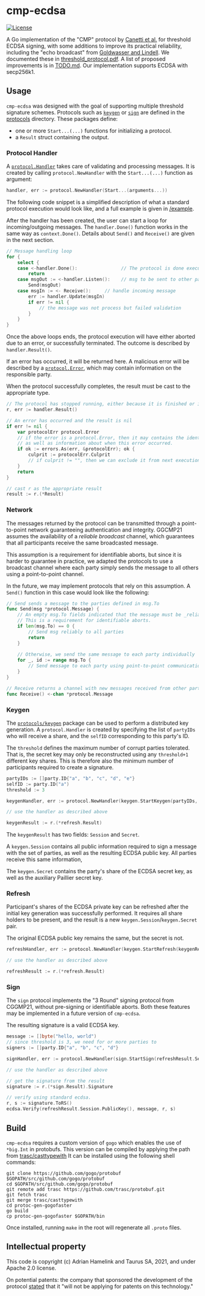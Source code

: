 # cmp-ecdsa

[![License](https://img.shields.io/badge/License-Apache%202.0-blue.svg)](https://opensource.org/licenses/Apache-2.0)

A Go implementation of the "CMP" protocol by [Canetti et al.](https://eprint.iacr.org/2021/060) for threshold ECDSA signing, with some additions to improve its practical reliability, including the "echo broadcast" from [Goldwasser and Lindell](https://doi.org/10.1007/s00145-005-0319-z).  We documented these in [threshold_protocol.pdf](threshold_protocol.pdf). A list of proposed improvements is in [TODO.md](TODO.md).  Our implementation supports ECDSA with secp256k1.

## Usage

`cmp-ecdsa` was designed with the goal of supporting multiple threshold signature schemes.
Protocols such as [`keygen`](protocols/keygen) or [`sign`](protocols/cmp/sign) are defined in the [protocols](/protocols) directory.
These packages define:
- one or more `Start...(...)` functions for initializing a protocol.
- a `Result` struct containing the output.


### Protocol Handler
A [`protocol.Handler`](pkg/protocol/handler.go) takes care of validating and processing messages.
It is created by calling `protocol.NewHandler` with the `Start...(...)` function as argument:

```go
handler, err := protocol.NewHandler(Start...(arguments...))
```

The following code snippet is a simplified description of what a standard protocol execution would look like,
and a full example is given in [/example](/example).

After the handler has been created, the user can start a loop for incoming/outgoing messages. 
The `handler.Done()` function works in the same way as `context.Done()`.
Details about `Send()` and `Receive()` are given in the next section.

```go
// Message handling loop
for {
    select {
    case <-handler.Done():                // The protocol is done executing
        return
    case msgOut := <-handler.Listen():    // msg to be sent to other parties
        Send(msgOut)
    case msgIn := <- Receive():     // handle incoming message
        err := handler.Update(msgIn)
        if err != nil {
            // the message was not process but failed validation
        }
    }
}
```

Once the above loops ends, the protocol execution will have either aborted due to an error, or successfully terminated.
The outcome is described by `handler.Result()`. 

If an error has occurred, it will be returned here.
A malicious error will be described by a [`protocol.Error`](pkg/protocol/error.go), which may contain information on the responsible party.

When the protocol successfully completes, the result must be cast to the appropriate type.
```go
// The protocol has stopped running, either because it is finished or it failed due to an error.
r, err := handler.Result()

// An error has occurred and the result is nil
if err != nil {
    var protocolErr protocol.Error
    // if the error is a protocol.Error, then it may contains the identity of the misbehaving party,
    // as well as information about when this error occurred.
    if ok := errors.As(err, &protocolErr); ok {
        culprit := protocolErr.Culprit
        // if culprit != "", then we can exclude it from next executions. }
    }
    return
}

// cast r as the appropriate result
result := r.(*Result)
```

### Network

The messages returned by the protocol can be transmitted through a point-to-point network guaranteeing authentication and integrity.
GGCMP21 assumes the availability of a _reliable broadcast_ channel, which guarantees that all participants receive the same broadcasted message.

This assumption is a requirement for identifiable aborts, but since it is harder to guarantee in practice,
we adapted the protocols to use a broadcast channel where each party simply sends the message to all others using a point-to-point channel.

In the future, we may implement protocols that rely on this assumption.
A `Send()` function in this case would look like the following: 
```go
// Send sends a message to the parties defined in msg.To
func Send(msg *protocol.Message) {
    // An empty msg.To fields indicated that the message must be _reliably_ broadcast to all parties. 
    // This is a requirement for identifiable aborts.
    if len(msg.To) == 0 {
        // Send msg reliably to all parties
        return
    }  
    
    // Otherwise, we send the same message to each party individually
    for _, id := range msg.To {
        // Send message to each party using point-to-point communication	
    }
}

// Receive returns a channel with new messages received from other participants
func Receive() <-chan *protocol.Message
```

### Keygen

The [`protocols/keygen`](protocols/keygen) package can be used to perform a distributed key generation. 
A `protocol.Handler` is created by specifying the list of `partyIDs` who will receive a share,
and the `selfID` corresponding to this party's ID.

The `threshold` defines the maximum number of corrupt parties tolerated. 
That is, the secret key may only be reconstructed using any `threshold+1` different key shares.
This is therefore also the minimum number of participants required to create a signature.

```go
partyIDs := []party.ID{"a", "b", "c", "d", "e"}
selfID := party.ID("a")
threshold := 3

keygenHandler, err := protocol.NewHandler(keygen.StartKeygen(partyIDs, threshold, selfID))

// use the handler as described above

keygenResult := r.(*refresh.Result)
```

The `keygenResult` has two fields: `Session` and `Secret`.

A `keygen.Session` contains all public information required to sign a message with the set of parties, as well as the resulting ECDSA public key.
All parties receive this same information, 

The `keygen.Secret` contains the party's share of the ECDSA secret key, as well as the auxiliary Paillier secret key.

### Refresh

Participant's shares of the ECDSA private key can be refreshed after the initial key generation was successfully performed.
It requires all share holders to be present, and the result is a new `keygen.Session`/`keygen.Secret` pair.

The original ECDSA public key remains the same, but the secret is not.

```go
refreshHandler, err := protocol.NewHandler(keygen.StartRefresh(keygenResult.Session, keygenResult.Secret))

// use the handler as described above

refreshResult := r.(*refresh.Result)

```
### Sign

The `sign` protocol implements the "3 Round" signing protocol from CGGMP21, without pre-signing or identifiable aborts.
Both these features may be implemented in a future version of `cmp-ecdsa`.

The resulting signature is a valid ECDSA key.

```go
message := []byte("hello, world")
// since threshold is 3, we need for or more parties to 
signers := []party.ID{"a", "b", "c", "d"}

signHandler, err := protocol.NewHandler(sign.StartSign(refreshResult.Session, refreshResult.Secret, signers, message))

// use the handler as described above

// get the signature from the result
signature := r.(*sign.Result).Signature

// verify using standard ecdsa.
r, s := signature.ToRS()
ecdsa.Verify(refreshResult.Session.PublicKey(), message, r, s)
```


## Build

`cmp-ecdsa` requires a custom version of `gogo` which enables the use of `*big.Int` in protobufs. 
This version can be compiled by applying the path from [trasc/casttypewith](https://github.com/trasc/protobuf)
It can be installed using the following shell commands:

```shell
git clone https://github.com/gogo/protobuf $GOPATH/src/github.com/gogo/protobuf
cd $GOPATH/src/github.com/gogo/protobuf
git remote add trasc https://github.com/trasc/protobuf.git
git fetch trasc
git merge trasc/casttypewith
cd protoc-gen-gogofaster
go build
cp protoc-gen-gogofaster $GOPATH/bin
```

Once installed, running `make` in the root will regenerate all `.proto` files.


## Intellectual property

This code is copyright (c) Adrian Hamelink and Taurus SA, 2021, and under Apache 2.0 license.

On potential patents: the company that sponsored the development of the
protocol [ stated](https://apnews.com/press-release/pr-newswire/26aab91e254bc254d331ceafc20b9859)
that it "will not be applying for patents on this technology."


